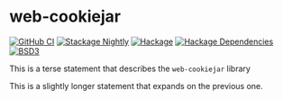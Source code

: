 # web-cookiejar

[![GitHub CI](https://github.com/adetokunbo/web-cookiejar/actions/workflows/ci.yml/badge.svg)](https://github.com/adetokunbo/web-cookiejar/actions)
[![Stackage Nightly](http://stackage.org/package/web-cookiejar/badge/nightly)](http://stackage.org/nightly/package/web-cookiejar)
[![Hackage][hackage-badge]][hackage]
[![Hackage Dependencies][hackage-deps-badge]][hackage-deps]
[![BSD3](https://img.shields.io/badge/license-BSD3-green.svg?dummy)](https://github.com/adetokunbo/web-cookiejar/blob/master/LICENSE)

This is a terse statement that describes the `web-cookiejar` library

This is a slightly longer statement that expands on the previous one.

[hackage-deps-badge]: <https://img.shields.io/hackage-deps/v/web-cookiejar.svg>
[hackage-deps]:       <http://packdeps.haskellers.com/feed?needle=web-cookiejar>
[hackage-badge]:      <https://img.shields.io/hackage/v/web-cookiejar.svg>
[hackage]:            <https://hackage.haskell.org/package/web-cookiejar>

